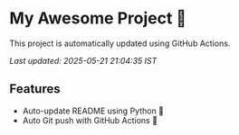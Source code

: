 # My Awesome Project 🚀

This project is automatically updated using GitHub Actions.

_Last updated: 2025-05-21 21:04:35 IST_

## Features
- Auto-update README using Python 🐍
- Auto Git push with GitHub Actions 🤖
